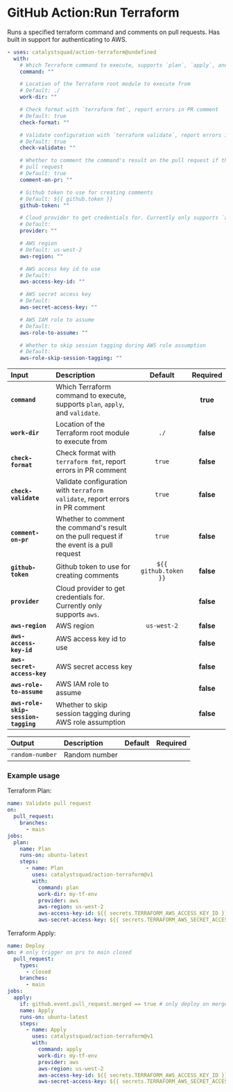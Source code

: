 <!-- start title -->

# GitHub Action:Run Terraform

<!-- end title -->
<!-- start description -->

Runs a specified terraform command and comments on pull requests. Has built in support for authenticating to AWS.

<!-- end description -->
<!-- start contents -->
<!-- end contents -->
<!-- start usage -->

```yaml
- uses: catalystsquad/action-terraform@undefined
  with:
    # Which Terraform command to execute, supports `plan`, `apply`, and `validate`.
    command: ""

    # Location of the Terraform root module to execute from
    # Default: ./
    work-dir: ""

    # Check format with `terraform fmt`, report errors in PR comment
    # Default: true
    check-format: ""

    # Validate configuration with `terraform validate`, report errors in PR comment
    # Default: true
    check-validate: ""

    # Whether to comment the command's result on the pull request if the event is a
    # pull request
    # Default: true
    comment-on-pr: ""

    # Github token to use for creating comments
    # Default: ${{ github.token }}
    github-token: ""

    # Cloud provider to get credentials for. Currently only supports `aws`.
    # Default:
    provider: ""

    # AWS region
    # Default: us-west-2
    aws-region: ""

    # AWS access key id to use
    # Default:
    aws-access-key-id: ""

    # AWS secret access key
    # Default:
    aws-secret-access-key: ""

    # AWS IAM role to assume
    # Default:
    aws-role-to-assume: ""

    # Whether to skip session tagging during AWS role assumption
    # Default:
    aws-role-skip-session-tagging: ""
```

<!-- end usage -->
<!-- start inputs -->

| **Input**                           | **Description**                                                                            |      **Default**      | **Required** |
| :---------------------------------- | :----------------------------------------------------------------------------------------- | :-------------------: | :----------: |
| **`command`**                       | Which Terraform command to execute, supports `plan`, `apply`, and `validate`.              |                       |   **true**   |
| **`work-dir`**                      | Location of the Terraform root module to execute from                                      |         `./`          |  **false**   |
| **`check-format`**                  | Check format with `terraform fmt`, report errors in PR comment                             |        `true`         |  **false**   |
| **`check-validate`**                | Validate configuration with `terraform validate`, report errors in PR comment              |        `true`         |  **false**   |
| **`comment-on-pr`**                 | Whether to comment the command's result on the pull request if the event is a pull request |        `true`         |  **false**   |
| **`github-token`**                  | Github token to use for creating comments                                                  | `${{ github.token }}` |  **false**   |
| **`provider`**                      | Cloud provider to get credentials for. Currently only supports `aws`.                      |                       |  **false**   |
| **`aws-region`**                    | AWS region                                                                                 |      `us-west-2`      |  **false**   |
| **`aws-access-key-id`**             | AWS access key id to use                                                                   |                       |  **false**   |
| **`aws-secret-access-key`**         | AWS secret access key                                                                      |                       |  **false**   |
| **`aws-role-to-assume`**            | AWS IAM role to assume                                                                     |                       |  **false**   |
| **`aws-role-skip-session-tagging`** | Whether to skip session tagging during AWS role assumption                                 |                       |  **false**   |

<!-- end inputs -->
<!-- start outputs -->

| **Output**      | **Description** | **Default** | **Required** |
| :-------------- | :-------------- | ----------- | ------------ |
| `random-number` | Random number   |             |              |

<!-- end outputs -->
<!-- start examples -->

### Example usage

Terraform Plan:

```yaml
name: Validate pull request
on:
  pull_request:
    branches:
      - main
jobs:
  plan:
    name: Plan
    runs-on: ubuntu-latest
    steps:
      - name: Plan
        uses: catalystsquad/action-terraform@v1
        with:
          command: plan
          work-dir: my-tf-env
          provider: aws
          aws-region: us-west-2
          aws-access-key-id: ${{ secrets.TERRAFORM_AWS_ACCESS_KEY_ID }}
          aws-secret-access-key: ${{ secrets.TERRAFORM_AWS_SECRET_ACCESS_KEY }}
```

Terraform Apply:

```yaml
name: Deploy
on: # only trigger on prs to main closed
  pull_request:
    types:
      - closed
    branches:
      - main
jobs:
  apply:
    if: github.event.pull_request.merged == true # only deploy on merged PRs
    name: Apply
    runs-on: ubuntu-latest
    steps:
      - name: Apply
        uses: catalystsquad/action-terraform@v1
        with:
          command: apply
          work-dir: my-tf-env
          provider: aws
          aws-region: us-west-2
          aws-access-key-id: ${{ secrets.TERRAFORM_AWS_ACCESS_KEY_ID }}
          aws-secret-access-key: ${{ secrets.TERRAFORM_AWS_SECRET_ACCESS_KEY }}
```

<!-- end examples -->
<!-- start [.github/ghdocs/examples/] -->
<!-- end [.github/ghdocs/examples/] -->
